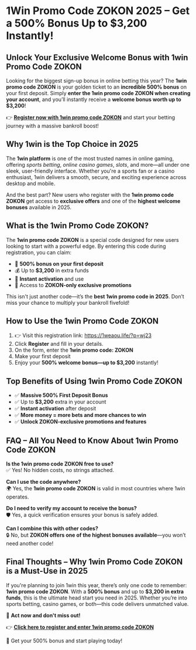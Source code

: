 

<h1>1Win Promo Code ZOKON 2025 – Get a 500% Bonus Up to $3,200 Instantly!</h1>

<h2>Unlock Your Exclusive Welcome Bonus with 1win Promo Code ZOKON</h2>
<p>Looking for the biggest sign-up bonus in online betting this year? The <strong>1win promo code ZOKON</strong> is your golden ticket to an <strong>incredible 500% bonus</strong> on your first deposit. Simply <strong>enter the 1win promo code ZOKON when creating your account</strong>, and you’ll instantly receive a <strong>welcome bonus worth up to $3,200</strong>!</p>
<p>👉 <a href="https://1weaou.life/?p=wj23" target="_blank"><strong>Register now with 1win promo code ZOKON</strong></a> and start your betting journey with a massive bankroll boost!</p>

<h2>Why 1win is the Top Choice in 2025</h2>
<p>The <strong>1win platform</strong> is one of the most trusted names in online gaming, offering <em>sports betting</em>, <em>online casino games</em>, <em>slots</em>, and more—all under one sleek, user-friendly interface. Whether you're a sports fan or a casino enthusiast, 1win delivers a smooth, secure, and exciting experience across desktop and mobile.</p>
<p>And the best part? New users who register with the <strong>1win promo code ZOKON</strong> get access to <strong>exclusive offers</strong> and one of the <strong>highest welcome bonuses</strong> available in 2025.</p>

<h2>What is the 1win Promo Code ZOKON?</h2>
<p>The <strong>1win promo code ZOKON</strong> is a special code designed for new users looking to start with a powerful edge. By entering this code during registration, you can claim:</p>
<ul>
<li>🎁 <strong>500% bonus on your first deposit</strong></li>
<li>💰 Up to <strong>$3,200</strong> in extra funds</li>
<li>🚀 <strong>Instant activation</strong> and use</li>
<li>🎉 Access to <strong>ZOKON-only exclusive promotions</strong></li>
</ul>
<p>This isn't just another code—it’s the <strong>best 1win promo code in 2025</strong>. Don’t miss your chance to multiply your bankroll fivefold!</p>

<h2>How to Use the 1win Promo Code ZOKON</h2>
<ol>
<li>👉 Visit this registration link: <a href="https://1weaou.life/?p=wj23" target="_blank">https://1weaou.life/?p=wj23</a></li>
<li>Click <strong>Register</strong> and fill in your details.</li>
<li>On the form, enter the <strong>1win promo code: ZOKON</strong></li>
<li>Make your first deposit</li>
<li>Enjoy your <strong>500% welcome bonus—up to $3,200</strong> instantly!</li>
</ol>

<h2>Top Benefits of Using 1win Promo Code ZOKON</h2>
<ul>
<li>✅ <strong>Massive 500% First Deposit Bonus</strong></li>
<li>✅ Up to <strong>$3,200</strong> extra in your account</li>
<li>✅ <strong>Instant activation</strong> after deposit</li>
<li>✅ <strong>More money = more bets and more chances to win</strong></li>
<li>✅ <strong>Unlock ZOKON-exclusive promotions and features</strong></li>
</ul>

<h2>FAQ – All You Need to Know About 1win Promo Code ZOKON</h2>
<p><strong>Is the 1win promo code ZOKON free to use?</strong><br>
✅ Yes! No hidden costs, no strings attached.</p>

<p><strong>Can I use the code anywhere?</strong><br>
🌍 Yes, the <strong>1win promo code ZOKON</strong> is valid in most countries where 1win operates.</p>

<p><strong>Do I need to verify my account to receive the bonus?</strong><br>
🛡️ Yes, a quick verification ensures your bonus is safely added.</p>

<p><strong>Can I combine this with other codes?</strong><br>
🔒 No, but <strong>ZOKON offers one of the highest bonuses available</strong>—you won’t need another code!</p>

<h2>Final Thoughts – Why 1win Promo Code ZOKON is a Must-Use in 2025</h2>
<p>If you're planning to join 1win this year, there’s only one code to remember: <strong>1win promo code ZOKON</strong>. With a <strong>500% bonus</strong> and up to <strong>$3,200 in extra funds</strong>, this is the ultimate head start you need in 2025. Whether you’re into sports betting, casino games, or both—this code delivers unmatched value.</p>
<p>🎯 <strong>Act now and don't miss out!</strong></p>
<p>👉 <a href="https://1weaou.life/?p=wj23" target="_blank"><strong>Click here to register and enter 1win promo code ZOKON</strong></a></p>
<p>🎁 Get your 500% bonus and start playing today!</p>

</body>
</html>
